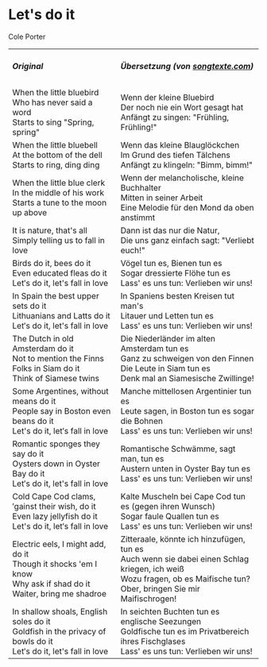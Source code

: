 # Let's do it

Cole Porter

<table>
    <tr>
        <td>
            <h5> Original </h5>
        </td>
        <td>
            <h5> Übersetzung (von <a href="https://www.songtexte.com/songtext/cole-porter/lets-do-it-lets-fall-in-love-6bc24642.html">songtexte.com</a>) </h5>
        </td>
    </tr>
    <tr>
        <td>
          When the little bluebird<br />
          Who has never said a word<br />
          Starts to sing "Spring, spring"
        </td>
        <td>
          Wenn der kleine Bluebird<br />
          Der noch nie ein Wort gesagt hat<br />
          Anfängt zu singen: "Frühling, Frühling!"
        </td>
    </tr>
    <tr>
        <td>
          When the little bluebell<br />
          At the bottom of the dell<br />
          Starts to ring, ding ding
        </td>
        <td>
          Wenn das kleine Blauglöckchen<br />
          Im Grund des tiefen Tälchens<br />
          Anfängt zu klingeln: "Bimm, bimm!"
        </td>
    </tr>
    <tr>
        <td>
          When the little blue clerk<br />
          In the middle of his work<br />
          Starts a tune to the moon up above
        </td>
        <td>
          Wenn der melancholische, kleine Buchhalter<br />
          Mitten in seiner Arbeit<br />
          Eine Melodie für den Mond da oben anstimmt
        </td>
    </tr>
    <tr>
        <td>
          It is nature, that's all<br />
          Simply telling us to fall in love
        </td>
        <td>
          Dann ist das nur die Natur,<br />
          Die uns ganz einfach sagt: "Verliebt euch!"
        </td>
    </tr>
    <tr>
        <td>
          Birds do it, bees do it<br />
          Even educated fleas do it<br />
          Let′s do it, let's fall in love
        </td>
        <td>
          Vögel tun es, Bienen tun es<br />
          Sogar dressierte Flöhe tun es<br />
          Lass' es uns tun: Verlieben wir uns!
        </td>
    </tr>
    <tr>
        <td>
          In Spain the best upper sets do it<br />
          Lithuanians and Latts do it<br />
          Let′s do it, let's fall in love
        </td>
        <td>
          In Spaniens besten Kreisen tut man's<br />
          Litauer und Letten tun es<br />
          Lass' es uns tun: Verlieben wir uns!
        </td>
    </tr>
    <tr>
        <td>
          The Dutch in old Amsterdam do it<br />
          Not to mention the Finns<br />
          Folks in Siam do it<br />
          Think of Siamese twins
        </td>
        <td>
          Die Niederländer im alten Amsterdam tun es<br />
          Ganz zu schweigen von den Finnen<br />
          Die Leute in Siam tun es<br />
          Denk mal an Siamesische Zwillinge!
        </td>
    </tr>
    <tr>
        <td>
          Some Argentines, without means do it<br />
          People say in Boston even beans do it<br />
          Let's do it, let′s fall in love
        </td>
        <td>
          Manche mittellosen Argentinier tun es<br />
          Leute sagen, in Boston tun es sogar die Bohnen<br />
          Lass' es uns tun: Verlieben wir uns!
        </td>
    </tr>
    <tr>
        <td>
          Romantic sponges they say do it<br />
          Oysters down in Oyster Bay do it<br />
          Let′s do it, let's fall in love
        </td>
        <td>
          Romantische Schwämme, sagt man, tun es<br />
          Austern unten in Oyster Bay tun es<br />
          Lass' es uns tun: Verlieben wir uns!
        </td>
    </tr>
    <tr>
        <td>
          Cold Cape Cod clams, ′gainst their wish, do it<br />
          Even lazy jellyfish do it<br />
          Let's do it, let′s fall in love
        </td>
        <td>
          Kalte Muscheln bei Cape Cod tun es (gegen ihren Wunsch)<br />
          Sogar faule Quallen tun es<br />
          Lass' es uns tun: Verlieben wir uns!
        </td>
    </tr>
    <tr>
        <td>
          Electric eels, I might add, do it<br />
          Though it shocks 'em I know<br />
          Why ask if shad do it<br />
          Waiter, bring me shadroe
        </td>
        <td>
          Zitteraale, könnte ich hinzufügen, tun es<br />
          Auch wenn sie dabei einen Schlag kriegen, ich weiß<br />
          Wozu fragen, ob es Maifische tun?<br />
          Ober, bringen Sie mir Maifischrogen!
        </td>
    </tr>
    <tr>
        <td>
          In shallow shoals, English soles do it<br />
          Goldfish in the privacy of bowls do it<br />
          Let′s do it, let's fall in love
        </td>
        <td>
          In seichten Buchten tun es englische Seezungen<br />
          Goldfische tun es im Privatbereich ihres Fischglases<br />
          Lass' es uns tun: Verlieben wir uns!
        </td>
    </tr>
</table>
